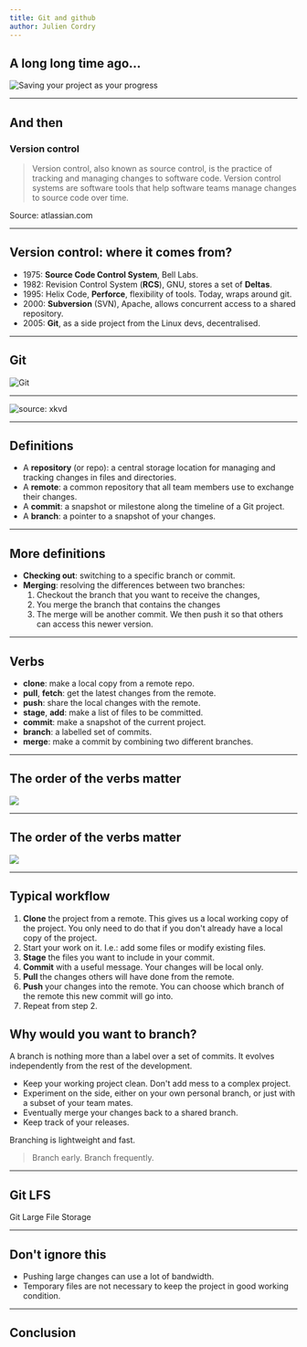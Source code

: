 ```yaml
---
title: Git and github
author: Julien Cordry
---
```


## A long long time ago...


![Saving your project as your progress](versions.png)

---

## And then

### Version control

> Version control, also known as source control, is the practice of tracking
> and managing changes to software code. Version control systems are software
> tools that help software teams manage changes to source code over time.

Source: atlassian.com

---

## Version control: where it comes from?

- 1975: **Source Code Control System**, Bell Labs.
- 1982: Revision Control System (**RCS**), GNU, stores a set of **Deltas**.
- 1995: Helix Code, **Perforce**, flexibility of tools. Today, wraps around
  git.
- 2000: **Subversion** (SVN), Apache, allows concurrent access to a shared
  repository.
- 2005: **Git**, as a side project from the Linux devs, decentralised.

---

## Git

![Git](Git-logo.png)

---

![source: xkvd](xkvd.jpg)

---

## Definitions

- A **repository** (or repo): a central storage location for managing and
  tracking changes in files and directories.
- A **remote**: a common repository that all team members use to exchange
  their changes.
- A **commit**: a snapshot or milestone along the timeline of a Git project.
- A **branch**: a pointer to a snapshot of your changes.

---

## More definitions

- **Checking out**: switching to a specific branch or commit.
- **Merging**: resolving the differences between two branches:
  1. Checkout the branch that you want to receive the changes,
  2. You merge the branch that contains the changes
  3. The merge will be another commit. We then push it so that others can
     access this newer version.


---

## Verbs

- **clone**: make a local copy from a remote repo.
- **pull**, **fetch**: get the latest changes from the remote.
- **push**: share the local changes with the remote.
- **stage**, **add**: make a list of files to be committed.
- **commit**: make a snapshot of the current project.
- **branch**: a labelled set of commits.
- **merge**: make a commit by combining two different branches.

---

## The order of the verbs matter

![](commands01.png)

---

## The order of the verbs matter

![](commands02.png)

---

##  Typical workflow

1. **Clone** the project from a remote. This gives us a local working copy of
   the project. You only need to do that if you don't already have a local
   copy of the project.
2. Start your work on it. I.e.: add some files or modify existing files.
3. **Stage** the files you want to include in your commit.
4. **Commit** with a useful message. Your changes will be local only.
5. **Pull** the changes others will have done from the remote.
6. **Push** your changes into the remote. You can choose which branch of the
   remote this new commit will go into.
7. Repeat from step 2.

## Why would you want to branch?

A branch is nothing more than a label over a set of commits. It evolves
independently from the rest of the development.

- Keep your working project clean. Don't add mess to a complex project.
- Experiment on the side, either on your own personal branch, or just with a
  subset of your team mates.
- Eventually merge your changes back to a shared branch.
- Keep track of your releases.

Branching is lightweight and fast.

> Branch early. Branch frequently.

---

## Git LFS

Git Large File Storage


---

## Don't ignore this

- Pushing large changes can use a lot of bandwidth.
- Temporary files are not necessary to keep the project in good working
  condition.


---

## Conclusion



